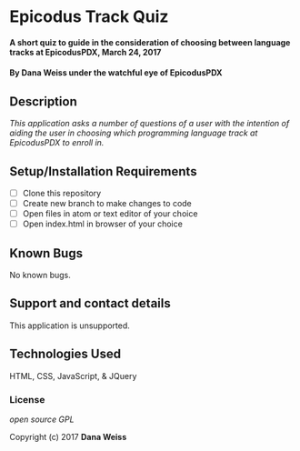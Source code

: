 # Epicodus Track Quiz

#### A short quiz to guide in the consideration of choosing between language tracks at EpicodusPDX, March 24, 2017

#### By Dana Weiss under the watchful eye of EpicodusPDX

## Description

_This application asks a number of questions of a user with the intention of aiding the user in choosing which programming language track at EpicodusPDX to enroll in._

## Setup/Installation Requirements

- [ ] Clone this repository
- [ ] Create new branch to make changes to code
- [ ] Open files in atom or text editor of your choice
- [ ] Open index.html in browser of your choice

## Known Bugs

No known bugs.

## Support and contact details

This application is unsupported.

## Technologies Used

HTML, CSS, JavaScript, & JQuery

### License

*open source GPL*

Copyright (c) 2017 **Dana Weiss**

